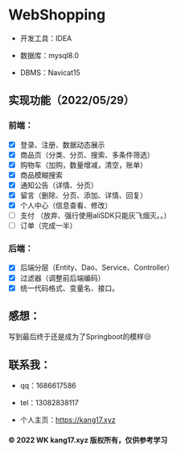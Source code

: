 # WebShopping

- 开发工具：IDEA

- 数据库：mysql8.0
- DBMS：Navicat15

## 实现功能（2022/05/29）

### 前端：

- [x] 登录、注册、数据动态展示
- [x] 商品页（分类、分页、搜索、多条件筛选）
- [x] 购物车（加购，数量增减，清空，账单）
- [x] 商品模糊搜索
- [x] 通知公告（详情、分页）
- [x] 留言（删除、分页、添加、详情、回复）
- [x] 个人中心（信息查看、修改）
- [ ] 支付 （放弃、强行使用aliSDK只能灰飞烟灭。。）
- [ ] 订单（完成一半）

### 后端：

- [x] 后端分层（Entity、Dao、Service、Controller）
- [x] 过滤器（调整前后端编码）
- [x] 统一代码格式、变量名、接口。

## 感想：

写到最后终于还是成为了Springboot的模样😒

## 联系我：

- qq：1686617586

- tel：13082838117
- 个人主页：https://kang17.xyz



#### © 2022 WK kang17.xyz 版权所有，仅供参考学习
